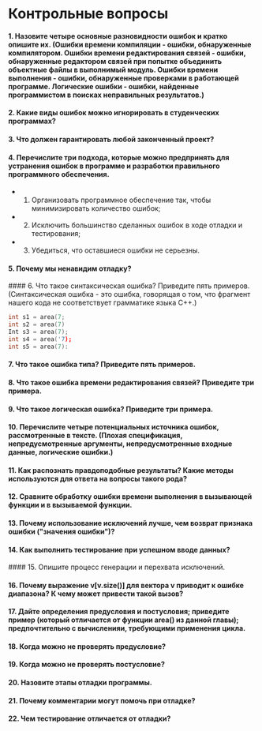 # Контрольные вопросы

#### 1. Назовите четыре основные разновидности ошибок и кратко опишите их. (Ошибки времени компиляции - ошибки, обнаруженные компилятором. Ошибки времени редактирования связей - ошибки, обнаруженные редактором связей при попытке объединить объектные файлы в выполнимый модуль. Ошибки времени выполнения - ошибки, обнаруженные проверками в работающей программе. Логические ошибки - ошибки, найденные программистом в поисках неправильных результатов.)

#### 2. Какие виды ошибок можно игнорировать в студенческих программах? 

#### 3. Что должен гарантировать любой законченный проект?

#### 4. Перечислите три подхода, которые можно предпринять для устранения ошибок в программе и разработки правильного программного обеспечения. 
- 1. Организовать программное обеспечение так, чтобы минимизировать количество ошибок;
- 2. Исключить большинство сделанных ошибок в ходе отладки и тестирования;
- 3. Убедиться, что оставшиеся ошибки не серьезны.

#### 5. Почему мы ненавидим отладку?

#### 6. Что такое синтаксическая ошибка? Приведите пять примеров. (Синтаксическая ошибка - это ошибка, говорящая о том, что фрагмент нашего кода не соответствует грамматике языка C++.)
```C++
int s1 = area(7;
int s2 = area(7)
Int s3 = area(7);
int s4 = area('7);
int s5 = area(7):
``` 

#### 7. Что такое ошибка типа? Приведите пять примеров.

#### 8. Что такое ошибка времени редактирования связей? Приведите три примера.

#### 9. Что такое логическая ошибка? Приведите три примера.

#### 10. Перечислите четыре потенциальных источника ошибок, рассмотренные в тексте. (Плохая спецификация, непредусмотренные аргументы, непредусмотренные входные данные, логические ошибки.)

#### 11. Как распознать правдоподобные результаты? Какие методы используются для ответа на вопросы такого рода?

#### 12. Сравните обработку ошибки времени выполнения в вызывающей функции и в вызываемой функции.

#### 13. Почему использование исключений лучше, чем возврат признака ошибки ("значения ошибки")?

#### 14. Как выполнить тестирование при успешном вводе данных?

#### 15. Опишите процесс генерации и перехвата исключений.

#### 16. Почему выражение v[v.size()] для вектора v приводит к ошибке диапазона? К чему может привести такой вызов?

#### 17. Дайте определения предусловия и постусловия; приведите пример (который отличается от функции area() из данной главы); предпочтительно с вычисленияи, требующими применения цикла.

#### 18. Когда можно не проверять предусловие?

#### 19. Когда можно не проверять постусловие?

#### 20. Назовите этапы отладки программы.

#### 21. Почему комментарии могут помочь при отладке?

#### 22. Чем тестирование отличается от отладки?